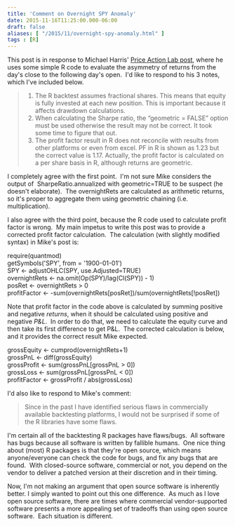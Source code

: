```yaml
---
title: 'Comment on Overnight SPY Anomaly'
date: 2015-11-16T11:25:00.000-06:00
draft: false
aliases: [ "/2015/11/overnight-spy-anomaly.html" ]
tags : [R]
---
```


This post is in response to Michael Harris' [Price Action Lab post](http://www.priceactionlab.com/Blog/2015/11/overnight-trading-anomaly-backtesting-r/), where he uses some simple R code to evaluate the asymmetry of returns from the day's close to the following day's open.  I'd like to respond to his 3 notes, which I've included below.  

> 1.  The R backtest assumes fractional shares. This means that equity is fully invested at each new position. This is important because it affects drawdown calculations.
> 2.  When calculating the Sharpe ratio, the “geometric = FALSE” option must be used otherwise the result may not be correct. It took some time to figure that out.
> 3.  The profit factor result in R does not reconcile with results from other platforms or even from excel. PF in R is shown as 1.23 but the correct value is 1.17. Actually, the profit factor is calculated on a per share basis in R, although returns are geometric.

I completely agree with the first point.  I'm not sure Mike considers the output of  SharpeRatio.annualized with geometric=TRUE to be suspect (he doesn't elaborate).  The overnightRets are calculated as arithmetic returns, so it's proper to aggregate them using geometric chaining (i.e. multiplication).  
  
I also agree with the third point, because the R code used to calculate profit factor is wrong.  My main impetus to write this post was to provide a corrected profit factor calculation.  The calculation (with slightly modified syntax) in Mike's post is:  
  
require(quantmod)  
getSymbols('SPY', from = '1900-01-01')  
SPY <- adjustOHLC(SPY, use.Adjusted=TRUE)  
overnightRets <- na.omit(Op(SPY)/lag(Cl(SPY)) - 1)  
posRet <- overnightRets > 0  
profitFactor <- -sum(overnightRets\[posRet\])/sum(overnightRets\[!posRet\])  

  

Note that profit factor in the code above is calculated by summing positive and negative _returns_, when it should be calculated using positive and negative _P&L_.  In order to do that, we need to calculate the equity curve and then take its first difference to get P&L.  The corrected calculation is below, and it provides the correct result Mike expected.

  

grossEquity <- cumprod(overnightRets+1)  
grossPnL <- diff(grossEquity)  
grossProfit <- sum(grossPnL\[grossPnL > 0\])  
grossLoss <- sum(grossPnL\[grossPnL < 0\])  
profitFactor <- grossProfit / abs(grossLoss)  

  
I'd also like to respond to Mike's comment:  

> Since in the past I have identified serious flaws in commercially available backtesting platforms, I would not be surprised if some of the R libraries have some flaws.

I'm certain all of the backtesting R packages have flaws/bugs.  All software has bugs because all software is written by fallible humans.  One nice thing about (most) R packages is that they're open source, which means anyone/everyone can check the code for bugs, and fix any bugs that are found.  With closed-source software, commercial or not, you depend on the vendor to deliver a patched version at their discretion and in their timing.

  

Now, I'm not making an argument that open source software is inherently better. I simply wanted to point out this one difference.  As much as I love open source software, there are times where commercial vendor-supported software presents a more appealing set of tradeoffs than using open source software.  Each situation is different.